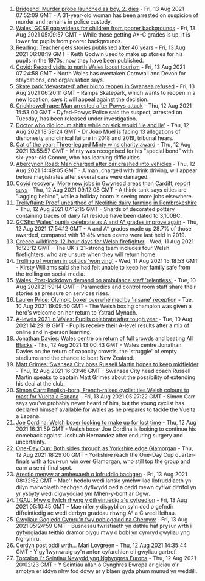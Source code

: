 1. [Bridgend: Murder probe launched as boy, 2, dies](https://www.bbc.co.uk/news/uk-wales-58194706) - Fri, 13 Aug 2021 07:52:09 GMT - A 31-year-old woman has been arrested on suspicion of murder and remains in police custody.
2. [Wales' GCSE gap widens for children from poorer backgrounds](https://www.bbc.co.uk/news/uk-wales-58189971) - Fri, 13 Aug 2021 05:09:57 GMT - While those getting A*-C grades is up, it is lower for pupils from poorer backgrounds.
3. [Reading: Teacher gets stories published after 46 years](https://www.bbc.co.uk/news/uk-wales-58189969) - Fri, 13 Aug 2021 06:08:19 GMT - Keith Godwin used to make up stories for his pupils in the 1970s, now they have been published.
4. [Covid: Record visits to north Wales boost tourism](https://www.bbc.co.uk/news/uk-wales-58189968) - Fri, 13 Aug 2021 07:24:58 GMT - North Wales has overtaken Cornwall and Devon for staycations, one organisation says.
5. [Skate park 'devastated' after bid to reopen in Swansea refused](https://www.bbc.co.uk/news/uk-wales-58172022) - Fri, 13 Aug 2021 06:20:11 GMT - Ramps Skatepark, which wants to reopen in a new location, says it will appeal against the decision.
6. [Crickhowell rape: Man arrested after Powys attack](https://www.bbc.co.uk/news/uk-wales-58191699) - Thu, 12 Aug 2021 15:53:00 GMT - Dyfed-Powys Police said the suspect, arrested on Tuesday, has been released under investigation.
7. [Doctor who did locum shifts while on sick would 'lie and lie'](https://www.bbc.co.uk/news/uk-wales-58191698) - Thu, 12 Aug 2021 18:59:24 GMT - Dr Joao Muel is facing 13 allegations of dishonesty and clinical failure in 2018 and 2019, tribunal hears.
8. [Cat of the year: Three-legged Minty wins charity award](https://www.bbc.co.uk/news/uk-wales-58189412) - Thu, 12 Aug 2021 13:55:57 GMT - Minty was recognised for his "special bond" with six-year-old Connor, who has learning difficulties.
9. [Abercynon Road: Man charged after car crashed into vehicles](https://www.bbc.co.uk/news/uk-wales-58184062) - Thu, 12 Aug 2021 14:49:05 GMT - A man, charged with drink driving, will appear before magistrates after several cars were damaged.
10. [Covid recovery: More new jobs in Gwynedd areas than Cardiff, report says](https://www.bbc.co.uk/news/uk-wales-58184055) - Thu, 12 Aug 2021 09:12:08 GMT - A think-tank says cities are "lagging behind", while a holiday boom is seeing more jobs elsewhere.
11. [Trellyffaint: Proof unearthed of Neolithic dairy farming in Pembrokeshire](https://www.bbc.co.uk/news/uk-wales-58174481) - Thu, 12 Aug 2021 07:12:15 GMT - Shards of decorated pottery containing traces of dairy fat residue have been dated to 3,100BC.
12. [GCSEs: Wales' pupils celebrate as A and A* grades improve again](https://www.bbc.co.uk/news/uk-wales-58191705) - Thu, 12 Aug 2021 17:54:12 GMT - A and A* grades made up 28.7% of those awarded, compared with 18.4% when exams were last held in 2019.
13. [Greece wildfires: 12-hour days for Welsh firefighter](https://www.bbc.co.uk/news/uk-wales-58176916) - Wed, 11 Aug 2021 16:23:12 GMT - The UK's 21-strong team includes four Welsh firefighters, who are unsure when they will return home.
14. [Trolling of women in politics 'worrying'](https://www.bbc.co.uk/news/uk-wales-58176912) - Wed, 11 Aug 2021 15:18:53 GMT - Kirsty Williams said she had felt unable to keep her family safe from the trolling on social media.
15. [Wales: Post-lockdown demand on ambulance staff 'relentless'](https://www.bbc.co.uk/news/uk-wales-58166250) - Tue, 10 Aug 2021 21:59:14 GMT - Paramedics and control room staff share their stories as pressure on services rises.
16. [Lauren Price: Olympic boxer overwhelmed by 'insane' reception](https://www.bbc.co.uk/news/uk-wales-58164995) - Tue, 10 Aug 2021 19:09:50 GMT - The Welsh boxing champion was given a hero's welcome on her return to Ystrad Mynach.
17. [A-levels 2021 in Wales: Pupils celebrate after tough year](https://www.bbc.co.uk/news/uk-wales-58162240) - Tue, 10 Aug 2021 14:29:19 GMT - Pupils receive their A-level results after a mix of online and in-person learning.
18. [Jonathan Davies: Wales centre on return of full crowds and beating All Blacks](https://www.bbc.co.uk/sport/rugby-union/58190099) - Thu, 12 Aug 2021 13:00:43 GMT - Wales centre Jonathan Davies on the return of capacity crowds, the 'struggle' of empty stadiums and the chance to beat New Zealand.
19. [Matt Grimes: Swansea City boss Russell Martin hopes to keep midfielder](https://www.bbc.co.uk/sport/football/58189123) - Thu, 12 Aug 2021 16:33:46 GMT - Swansea City head coach Russell Martin speaks to captain Matt Grimes about the possibility of extending his deal at the club.
20. [Simon Carr: English-born, French-raised cyclist ties Welsh colours to mast for Vuelta a Espana](https://www.bbc.co.uk/sport/cycling/58175040) - Fri, 13 Aug 2021 05:27:22 GMT - Simon Carr says you've probably never heard of him, but the young cyclist has declared himself available for Wales as he prepares to tackle the Vuelta a Espana.
21. [Joe Cordina: Welsh boxer looking to make up for lost time](https://www.bbc.co.uk/sport/boxing/58189119) - Thu, 12 Aug 2021 16:31:59 GMT - Welsh boxer Joe Cordina is looking to continue his comeback against Joshuah Hernandez after enduring surgery and uncertainty.
22. [One-Day Cup: Both sides through as Yorkshire edge Glamorgan](https://www.bbc.co.uk/sport/cricket/58166116) - Thu, 12 Aug 2021 18:29:00 GMT - Yorkshire reach the One-Day Cup quarter-finals with a four-run win over Glamorgan, who still top the group and earn a semi-final spot.
23. [Arestio menyw ar amheuaeth o lofruddio bachgen](https://www.bbc.co.uk/newyddion/58186503) - Fri, 13 Aug 2021 08:32:52 GMT - Mae'r heddlu wedi lansio ymchwiliad llofruddiaeth yn dilyn marwolaeth bachgen dyflwydd oed a oedd mewn cyflwr difrifol yn yr ysbyty wedi digwyddiad ym Mhen-y-bont ar Ogwr.
24. [TGAU: Mwy o fwlch rhwng y difreintiedig a'u cyfoedion](https://www.bbc.co.uk/newyddion/58194116) - Fri, 13 Aug 2021 05:10:45 GMT - Mae nifer y disgyblion sy'n dod o gefndir difreintiedig ac wedi derbyn graddau rhwng A* a C wedi lleihau.
25. [Gwyliau: Gogledd Cymru'n fwy poblogaidd na Chernyw](https://www.bbc.co.uk/newyddion/58192422) - Fri, 13 Aug 2021 05:24:59 GMT - Busnesau twristiaeth yn dathlu haf prysur wrth i gyfyngiadau teithio dramor olygu mwy o bobl yn cymryd gwyliau yng Nghymru.
26. [Cerdyn post oddi wrth... Mari Lovgreen](https://www.bbc.co.uk/newyddion/58173010) - Thu, 12 Aug 2021 14:35:44 GMT - Y gyflwynwraig sy'n anfon cyfarchion o'i gwyliau gartref.
27. [Torcalon i'r Seintiau Newydd yng Nghyngres Europa](https://www.bbc.co.uk/newyddion/58194977) - Thu, 12 Aug 2021 20:02:23 GMT - Y Seintiau allan o Gynghres Ewropa ar giciau o'r smotyn er iddyn nhw fod ddwy ar y blaen gyda phum munud yn weddill.
